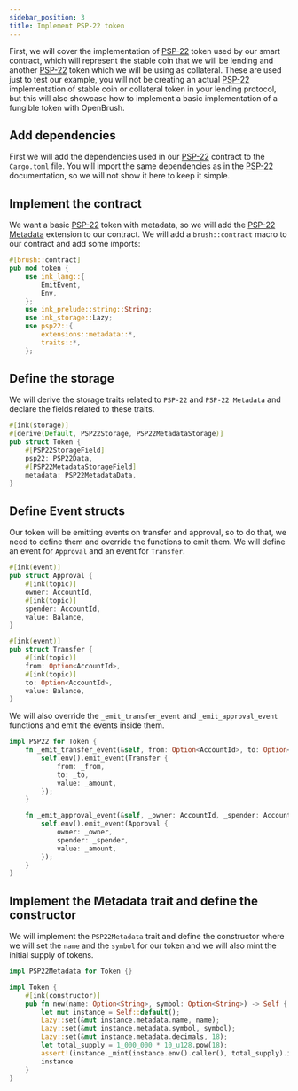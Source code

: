 ```yaml
---
sidebar_position: 3
title: Implement PSP-22 token
---
```


First, we will cover the implementation of [PSP-22](/smart-contracts/PSP22/psp22) token used by our smart contract, which will represent the stable coin that we will be lending and another [PSP-22](/smart-contracts/PSP22/psp22) token which we will be using as collateral. These are used just to test our example, you will not be creating an actual [PSP-22](/smart-contracts/PSP22/psp22) implementation of stable coin or collateral token in your lending protocol, but this will also showcase how to implement a basic implementation of a fungible token with OpenBrush.

## Add dependencies

First we will add the dependencies used in our [PSP-22](/smart-contracts/PSP22/psp22) contract to the `Cargo.toml` file. You will import the same dependencies as in the [PSP-22](/smart-contracts/PSP22/psp22) documentation, so we will not show it here to keep it simple.

## Implement the contract

We want a basic [PSP-22](/smart-contracts/PSP22/psp22) token with metadata, so we will add the [PSP-22 Metadata](/smart-contracts/PSP22/extensions/metadata) extension to our contract. We will add a `brush::contract` macro to our contract and add some imports:

```rust
#[brush::contract]
pub mod token {
    use ink_lang::{
        EmitEvent,
        Env,
    };
    use ink_prelude::string::String;
    use ink_storage::Lazy;
    use psp22::{
        extensions::metadata::*,
        traits::*,
    };
```

## Define the storage

We will derive the storage traits related to `PSP-22` and `PSP-22 Metadata` and declare the fields related to these traits.

```rust
#[ink(storage)]
#[derive(Default, PSP22Storage, PSP22MetadataStorage)]
pub struct Token {
    #[PSP22StorageField]
    psp22: PSP22Data,
    #[PSP22MetadataStorageField]
    metadata: PSP22MetadataData,
}
```

## Define Event structs

Our token will be emitting events on transfer and approval, so to do that, we need to define them and override the functions to emit them. We will define an event for `Approval` and an event for `Transfer`.

```rust
#[ink(event)]
pub struct Approval {
    #[ink(topic)]
    owner: AccountId,
    #[ink(topic)]
    spender: AccountId,
    value: Balance,
}

#[ink(event)]
pub struct Transfer {
    #[ink(topic)]
    from: Option<AccountId>,
    #[ink(topic)]
    to: Option<AccountId>,
    value: Balance,
}
```

We will also override the `_emit_transfer_event` and `_emit_approval_event` functions and emit the events inside them.

```rust
impl PSP22 for Token {
    fn _emit_transfer_event(&self, from: Option<AccountId>, to: Option<AccountId>, amount: Balance) {
        self.env().emit_event(Transfer {
            from: _from,
            to: _to,
            value: _amount,
        });
    }

    fn _emit_approval_event(&self, _owner: AccountId, _spender: AccountId, _amount: Balance) {
        self.env().emit_event(Approval {
            owner: _owner,
            spender: _spender,
            value: _amount,
        });
    }
}
```

## Implement the Metadata trait and define the constructor

We will implement the `PSP22Metadata` trait and define the constructor where we will set the `name` and the `symbol` for our token and we will also mint the initial supply of tokens.

```rust
impl PSP22Metadata for Token {}

impl Token {
    #[ink(constructor)]
    pub fn new(name: Option<String>, symbol: Option<String>) -> Self {
        let mut instance = Self::default();
        Lazy::set(&mut instance.metadata.name, name);
        Lazy::set(&mut instance.metadata.symbol, symbol);
        Lazy::set(&mut instance.metadata.decimals, 18);
        let total_supply = 1_000_000 * 10_u128.pow(18);
        assert!(instance._mint(instance.env().caller(), total_supply).is_ok());
        instance
    }
}
```